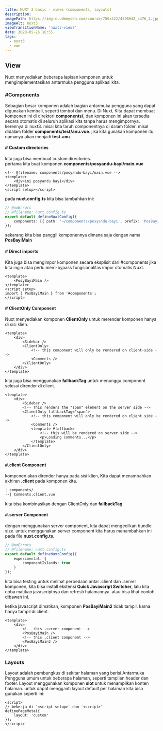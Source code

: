 ```yaml
---
title: NUXT 3 basic - views (components, layouts)
description:
imagePath: https://img-c.udemycdn.com/course/750x422/4395942_c476_2.jpg
imageAlt: nuxt3
viewTransitionName: 'nuxt3-views'
date: 2023-05-25 10:55
tags:
  - nuxt3
  - vue
---
```


## View

Nuxt menyediakan beberapa lapisan komponen untuk mengimplementasikan antarmuka pengguna aplikasi kita.

### #Components

Sebagian besar komponen adalah bagian antarmuka pengguna yang dapat digunakan kembali, seperti tombol dan menu. Di Nuxt, Kita dapat membuat komponen ini di direktori **components/**, dan komponen ini akan tersedia secara otomatis di seluruh aplikasi kita tanpa harus mengimpornya.
kerennya di nuxt3. misal kita taruh componentnya di dalam folder. misal didalam folder **components/test/anu.vue**. jika kita gunakan komponen itu namanya akan menjadi **test-anu**.

#### # Custom directories

kita juga bisa membuat custom directories. <br/>
pertama kita buat komponen **components/posyandu-bayi/main.vue**

```vue
<!-- @filename: components/posyandu-bayi/main.vue -->
<template>
	<div>ini posyandu bayi</div>
</template>
<script setup></script>
```

pada **nuxt.config.ts** kita bisa tambahkan ini:

```ts
// @noErrors
// @filename: nuxt.config.ts
export default defineNuxtConfig({
	components: [{ path: '~/components/posyandu-bayi', prefix: 'PosBayi' }, '~/components']
});
```

sekarang kita bisa panggil komponennya dimana saja dengan nama **PosBayiMain**

#### # Direct imports

Kita juga bisa mengimpor komponen secara eksplisit dari #components jika kita ingin atau perlu mem-bypass fungsionalitas impor otomatis Nuxt.

```vue
<template>
	<PosyBayiMain />
</template>
<script setup>
import { PosBayiMain } from '#components';
</script>
```

#### # ClientOnly Component

Nuxt menyediakan komponen **ClientOnly** untuk merender komponen hanya di sisi klien.

```vue
<template>
	<div>
		<Sidebar />
		<ClientOnly>
			<!-- this component will only be rendered on client-side -->
			<Comments />
		</ClientOnly>
	</div>
</template>
```

kita juga bisa menggunakan **fallbackTag** untuk menunggu component selesai dirender di client.

```vue
<template>
	<div>
		<Sidebar />
		<!-- This renders the "span" element on the server side -->
		<ClientOnly fallbackTag="span">
			<!-- this component will only be rendered on client side -->
			<Comments />
			<template #fallback>
				<!-- this will be rendered on server side -->
				<p>Loading comments...</p>
			</template>
		</ClientOnly>
	</div>
</template>
```

#### #.client Component

komponen akan dirender hanya pada sisi klien, Kita dapat menambahkan akhiran **.client** pada komponen kita.

```md
| components/
--| Comments.client.vue
```

kita bisa kombinasikan dengan ClientOnly dan **fallbackTag**

#### #.server Component

dengan menggunakan server component, kita dapat mengecilkan bundle size.
untuk menggunakan server component kita harus menambahkan ini pada file **nuxt.config.ts**.

```ts
// @noErrors
// @filename: nuxt.config.ts
export default defineNuxtConfig({
	experimental: {
		componentIslands: true
	}
});
```

<div class="bg-gray-4 text-black italic p-2"> kita bisa testing untuk melihat perbedaan antar .client dan .server komponen, kita bisa install ekstensi <b>Quick Javascript Switcher</b>, lalu kita coba matikan javascriptnya dan refresh halamannya. atau bisa lihat contoh dibawah ini.
</div>

ketika javascript dimatikan, komponen **PosBayiMain2** tidak tampil. karna hanya tampil di client.

```vue
<template>
	<div>
		<!-- this .server component -->
		<PosBayiMain />
		<!-- this .client component -->
		<PosBayiMain2 />
	</div>
</template>
```

### Layouts

Layout adalah pembungkus di sekitar halaman yang berisi Antarmuka Pengguna umum untuk beberapa halaman, seperti tampilan header dan footer. Layout menggunakan komponen **slot** untuk menampilkan konten halaman.
untuk dapat mengganti layout default per halaman kita bisa gunakan seperti ini:

```vue
<script>
// bekerja di `<script setup>` dan `<script>`
definePageMeta({
	layout: 'custom'
});
</script>
```
